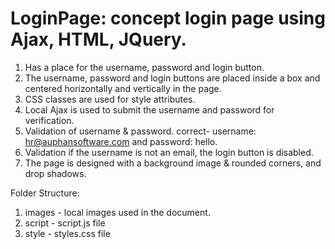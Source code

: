 # LoginPage: concept login page using Ajax, HTML, JQuery.

1. Has a place for the username, password and login button.
2. The username, password and login buttons are placed inside a box and centered horizontally and vertically in the page.
3. CSS classes are used for style attributes.
4. Local Ajax is used to submit the username and password for verification.
5. Validation of username & password. correct- username: hr@auphansoftware.com and password: hello.
6. Validation if the username is not an email, the login button is disabled.
7. The page is designed with a background image & rounded corners, and drop shadows.

Folder Structure:
1) images  - local images used in the document.
2) script  - script.js file
3) style  - styles.css file